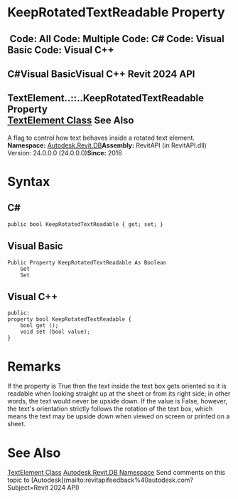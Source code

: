# KeepRotatedTextReadable Property

﻿
 Code: All Code: Multiple Code: C# Code: Visual Basic Code: Visual C++   
---  
C#Visual BasicVisual C++
Revit 2024 API  
---  
TextElement..::..KeepRotatedTextReadable Property   
[TextElement Class](013e58c3-f3d2-d976-89f0-ff4ff701951d.md "TextElement Class") See Also  
---  
A flag to control how text behaves inside a rotated text element. 
**Namespace:** [Autodesk.Revit.DB](87546ba7-461b-c646-cbb1-2cb8f5bff8b2.md "Autodesk.Revit.DB Namespace")**Assembly:** RevitAPI (in RevitAPI.dll) Version: 24.0.0.0 (24.0.0.0)**Since:** 2016 
# Syntax
C#  
---  
```text
public bool KeepRotatedTextReadable { get; set; }
```
  
Visual Basic  
---  
```text
Public Property KeepRotatedTextReadable As Boolean
	Get
	Set
```
  
Visual C++  
---  
```text
public:
property bool KeepRotatedTextReadable {
	bool get ();
	void set (bool value);
}
```
  
# Remarks
If the property is True then the text inside the text box gets oriented so it is readable when looking straight up at the sheet or from its right side; in other words, the text would never be upside down.
If the value is False, however, the text's orientation strictly follows the rotation of the text box, which means the text may be upside down when viewed on screen or printed on a sheet.
# See Also
[TextElement Class](013e58c3-f3d2-d976-89f0-ff4ff701951d.md "TextElement Class")
[Autodesk.Revit.DB Namespace](87546ba7-461b-c646-cbb1-2cb8f5bff8b2.md "Autodesk.Revit.DB Namespace")
Send comments on this topic to [Autodesk](mailto:revitapifeedback%40autodesk.com?Subject=Revit 2024 API)